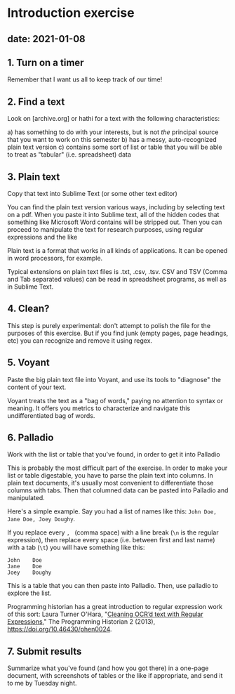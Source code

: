 # Introduction exercise
## date: 2021-01-08

## 1. Turn on a timer

Remember that I want us all to keep track of our time!


## 2. Find a text 

Look on [archive.org] or hathi for a text with the following characteristics: 

a) has something to do with your interests, but is not _the_ principal source that you want to work on this semester 
b) has a messy, auto-recognized plain text version
c) contains some sort of list or table that you will be able to treat as "tabular" (i.e. spreadsheet) data


## 3. Plain text

Copy that text into Sublime Text (or some other text editor)

You can find the plain text version various ways, including by selecting text on a pdf. When you paste it into Sublime text, all of the hidden codes that something like Microsoft Word contains will be stripped out. Then you can proceed to manipulate the text for research purposes, using regular expressions and the like

Plain text is a format that works in all kinds of applications. It can be opened in word processors, for example.

Typical extensions on plain text files is .txt, .csv, .tsv. CSV and TSV (Comma and Tab separated values) can be read in spreadsheet programs, as well as in Sublime Text.


## 4. Clean?

This step is purely experimental: don't attempt to polish the file for the purposes of this exercise. But if you find junk (empty pages, page headings, etc) you can recognize and remove it using regex.


## 5. Voyant

Paste the big plain text file into Voyant, and use its tools to "diagnose" the content of your text.

Voyant treats the text as a "bag of words," paying no attention to syntax or meaning. It offers you metrics to characterize and navigate this undifferentiated bag of words.


## 6. Palladio

Work with the list or table that you've found, in order to get it into Palladio

This is probably the most difficult part of the exercise. In order to make your list or table digestable, you have to parse the plain text into columns. In plain text documents, it's usually most convenient to differentiate those columns with tabs. Then that columned data can be pasted into Palladio and manipulated.

Here's a simple example. Say you had a list of names like this: `John Doe, Jane Doe, Joey Doughy`.

If you replace every `, ` (comma space) with a line break (`\n` is the regular expression), then replace every space (i.e. between first and last name) with a tab (`\t`) you will have something like this:

```
John	Doe
Jane	Doe
Joey	Doughy
```

This is a table that you can then paste into Palladio. Then, use palladio to explore the list.

Programming historian has a great introduction to regular expression work of this sort: Laura Turner O'Hara, "[Cleaning OCR’d text with Regular Expressions](https://programminghistorian.org/en/lessons/cleaning-ocrd-text-with-regular-expressions)," The Programming Historian 2 (2013), https://doi.org/10.46430/phen0024.


## 7. Submit results

Summarize what you've found (and how you got there) in a one-page document, with screenshots of tables or the like if appropriate, and send it to me by Tuesday night.
